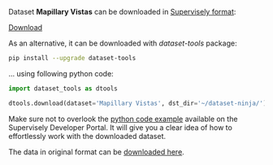 Dataset **Mapillary Vistas** can be downloaded in [Supervisely format](https://developer.supervisely.com/api-references/supervisely-annotation-json-format):

 [Download](https://assets.supervisely.com/supervisely-supervisely-assets-public/teams_storage/k/P/XU/ey9D9NGgoGxpvWn8IOMWg8GpgsbcrjLVVWE8I14iIXg5rf1OQz6oEuTfzfCLcmPKJMsu6r0Vo4dGhl7cqdKe9G4pMS3SoqIIVtTBtRNRUMZBBy7PXxOM0KM750lp.tar)

As an alternative, it can be downloaded with *dataset-tools* package:
``` bash
pip install --upgrade dataset-tools
```

... using following python code:
``` python
import dataset_tools as dtools

dtools.download(dataset='Mapillary Vistas', dst_dir='~/dataset-ninja/')
```
Make sure not to overlook the [python code example](https://developer.supervisely.com/getting-started/python-sdk-tutorials/iterate-over-a-local-project) available on the Supervisely Developer Portal. It will give you a clear idea of how to effortlessly work with the downloaded dataset.

The data in original format can be [downloaded here](https://www.mapillary.com/dataset/vistas).